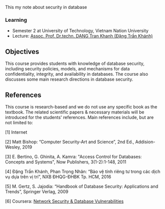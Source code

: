 This my note about security in database

### Learning
- Semester 2 at University of Technology, Vietnam Nation University
- Lecture: ­[Assoc. Prof. Dr.techn. DANG Tran Khanh (Đặng Trần Khánh)](http://www.cse.hcmut.edu.vn/~khanh/)

## Objectives

This course provides students with knowledge of database security, including security policies, models, and mechanisms for data confidentiality, integrity, and availability in databases. The course also discusses some main research directions in database security.

## References
This course is research-based and we do not use any specific book as the textbook. The related scientific papers & necessary materials will be introduced for the students' references. Main references include, but are not limited to:

[1] Internet

[2] Matt Bishop: “Computer Security-Art and Science”, 2nd Ed., Addision-Wesley, 2019

[3] E. Bertino, G. Ghinita, A. Kamra: "Access Control for Databases: Concepts and Systems", Now Publishers, 3(1-2):1-148, 2011

[4] Đặng Trần Khánh, Phan Trọng Nhân: “Bảo vệ tính riêng tư trong các dịch vụ dựa trên vị trí”, NXB ĐHQG-ĐHBK Tp. HCM, 2016

[5] M. Gertz, S. Jajodia: “Handbook of Database Security: Applications and Trends”, Springer Verlag, 2009

[6] Coursera: [Network Security & Database Vulnerabilities](https://www.coursera.org/learn/network-security-database-vulnerabilities)
